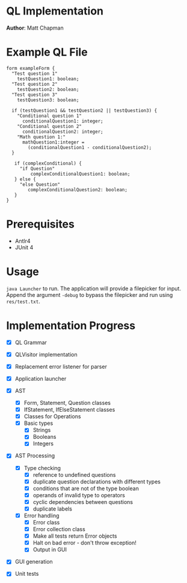 # QL Implementation
**Author**: Matt Chapman

# Example QL File

```
form exampleForm {
  "Test question 1"
    testQuestion1: boolean;
  "Test question 2"
    testQuestion2: boolean;
  "Test question 3"
    testQuestion3: boolean;

  if (testQuestion1 && testQuestion2 || testQuestion3) {
    "Conditional question 1"
      conditionalQuestion1: integer;
    "Conditional question 2"
      conditionalQuestion2: integer;
    "Math question 1:"
      mathQuestion1:integer =
        (conditionalQuestion1 - conditionalQuestion2);
  }

   if (complexConditional) {
     "if Question"
         complexConditionalQuestion1: boolean;
   } else {
     "else Question"
        complexConditionalQuestion2: boolean;
   }
}
```

# Prerequisites

* Antlr4
* JUnit 4

# Usage

`java Launcher` to run. The application will provide a filepicker for input. Append the argument `-debug` to bypass the filepicker and run using `res/test.txt`.

# Implementation Progress
- [x] QL Grammar
- [x] QLVisitor implementation
- [x] Replacement error listener for parser
- [x] Application launcher
- [x] AST
  - [x] Form, Statement, Question classes
  - [x] IfStatement, IfElseStatement classes
  - [x] Classes for Operations
  - [x] Basic types
    - [x] Strings
    - [x] Booleans
    - [x] Integers
- [x] AST Processing
  - [x] Type checking
    - [x] reference to undefined questions
    - [x] duplicate question declarations with different types
    - [x] conditions that are not of the type boolean
    - [x] operands of invalid type to operators
    - [x] cyclic dependencies between questions
    - [x] duplicate labels
  - [x] Error handling
    - [x] Error class
    - [x] Error collection class
    - [x] Make all tests return Error objects
    - [x] Halt on bad error - don't throw exception!
    - [x] Output in GUI
- [x] GUI generation
- [x] Unit tests
    
